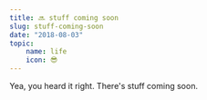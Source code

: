 ```yaml
---
title: 🔜 stuff coming soon
slug: stuff-coming-soon
date: "2018-08-03"
topic:
    name: life
    icon: 😎
---
```


Yea, you heard it right. There's stuff coming soon.
